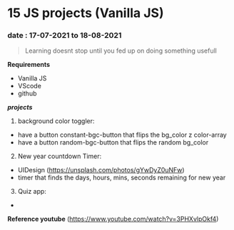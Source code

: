 # 15 JS projects (Vanilla JS)
### date : 17-07-2021 to 18-08-2021

> Learning doesnt stop until you fed up on doing something usefull

**Requirements**
- Vanilla JS
- VScode
- github

**_projects_**
1. background color toggler:
  - have a button constant-bgc-button that flips the bg_color z color-array
  - have a button random-bgc-button that flips the random bg_color

2. New year countdown Timer:  
  - UIDesign (https://unsplash.com/photos/gYwDyZ0uNFw)
  - timer that finds the days, hours, mins, seconds remaining for new year

3. Quiz app:
  - 

  
**Reference youtube** (https://www.youtube.com/watch?v=3PHXvlpOkf4)
